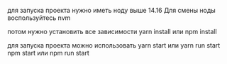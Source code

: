 для запуска проекта нужно иметь ноду выше 14.16
Для смены ноды воспользуйтесь nvm

потом нужно установить все зависимости 
yarn install или npm install

для запуска проекта можно использовать 
yarn start или yarn run start
npm start или npm run start

